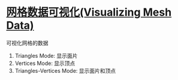 # [网格数据可视化(Visualizing Mesh Data)](https://doc.babylonjs.com/features/featuresDeepDive/mesh/visualizeMeshData/)


可视化网格的数据


1. Triangles Mode: 显示面片
2. Vertices Mode: 显示顶点
3. Triangles-Vertices Mode: 显示面片和顶点











